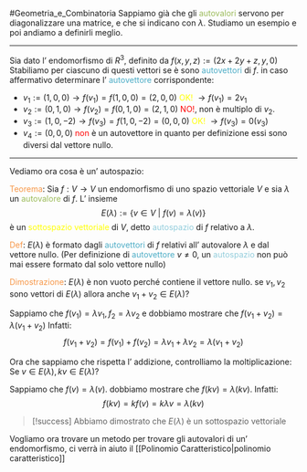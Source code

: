#Geometria_e_Combinatoria 
Sappiamo già che gli <font color="#9bbb59">autovalori</font> servono per diagonalizzare una matrice, e che si indicano con $\lambda$.
Studiamo un esempio e poi andiamo a definirli meglio.

---

Sia dato l’ endomorfismo di $R^3$, definito da $f(x,y,z):=(2x+2y+z,y,0)$
Stabiliamo per ciascuno di questi vettori se è sono <font color="#4bacc6">autovettori</font> di $f$.
in caso affermativo determinare l’ <font color="#4bacc6">autovettore</font> corrispondente:

- $v_{1}:=(1,0,0)\to f(v_{1})=f(1,0,0)=(2,0,0)$ <font color="#ffff00">OK!</font> $\to f(v_{1})=2v_{1}$
- $v_{2}:=(0,1,0)\to f(v_{2})=f(0,1,0)=(2,1,0)$ <font color="#ff0000">NO!</font>, non è multiplo di $v_{2}$.
- $v_{3}:=(1,0,-2)\to f(v_{3})=f(1,0,-2)=(0,0,0)$ <font color="#ffff00">OK!</font> $\to f(v_{3})=0(v_{3})$
- $v_{4}:=(0,0,0)$ <font color="#ff0000">non</font> è un autovettore in quanto per definizione essi sono diversi dal vettore nullo.

---

Vediamo ora cosa è un’ autospazio:

<font color="#f79646">Teorema</font>: Sia $f:V\to V$ un endomorfismo di uno spazio vettoriale $V$ e sia $\lambda$ un <font color="#9bbb59">autovalore</font> di $f$. L’ insieme $$E(\lambda):=\{v\in V\ |\ f(v)=\lambda(v) \}$$
è un <font color="#ffff00">sottospazio vettoriale</font> di $V$, detto <font color="#92cddc">autospazio</font> di $f$ relativo a $\lambda$. 

<font color="#f79646">Def</font>: $E(\lambda)$ è formato dagli <font color="#4bacc6">autovettori</font> di $f$ relativi all’ autovalore $\lambda$ e dal vettore nullo.
(Per definizione di <font color="#4bacc6">autovettore</font> $v\neq 0$, un <font color="#92cddc">autospazio</font> non può mai essere formato dal solo vettore nullo)

<font color="#f79646">Dimostrazione</font>: $E(\lambda)$ è non vuoto perché contiene il vettore nullo.
se $v_{1},v_{2}$ sono vettori di $E(\lambda)$ allora anche $v_{1}+v_{2}\in E(\lambda)$? 

Sappiamo che $f(v_{1})=\lambda v_{1},f_{2}=\lambda v_{2}$ e dobbiamo mostrare che $f(v_{1}+v_{2})=\lambda(v_{1}+v_{2})$
Infatti: $$f(v_{1}+v_{2})=f(v_{1})+f(v_{2})=\lambda v_{1}+\lambda v_{2}=\lambda(v_{1}+v_{2})$$

Ora che sappiamo che rispetta l’ addizione, controlliamo la moltiplicazione:
Se $v\in E(\lambda),kv\in E(\lambda)$?

Sappiamo che $f(v)=\lambda(v)$. dobbiamo mostrare che $f(kv)=\lambda(kv)$.
Infatti: $$f(kv)=kf(v)=k\lambda v=\lambda(kv)$$
> [!success] 
> Abbiamo dimostrato che $E(\lambda)$ è un sottospazio vettoriale
  

Vogliamo ora trovare un metodo per trovare gli autovalori di un’ endomorfismo, ci verrà in aiuto il [[Polinomio Caratteristico|polinomio caratteristico]]



